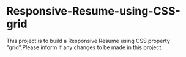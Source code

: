 # Responsive-Resume-using-CSS-grid
This project is to build a Responsive Resume using CSS property "grid".Please inform if any changes to be made in this project.
